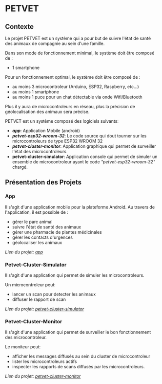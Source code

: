 # **PETVET**

## **Contexte**

Le projet PETVET est un système qui a pour but de suivre l'état de santé des animaux de compagnie au sein d'une famille.

Dans son mode de fonctionnement minimal, le système doit être composé de :

- 1 smartphone


Pour un fonctionnement optimal, le système doit être composé de :

- au moins 3 microcontroleur (Arduino, ESP32, Raspberry, etc...)
- au moins 1 smartphone
- au moins 1 puce pour un chat détectable via onde Wifi/Bluetooth

Plus il y aura de microcontroleurs en réseau, plus la précision de géolocalisation des animaux sera précise.

PETVET est un système composé des logiciels suivants:

- ***app***: Application Mobile (android)
- ***petvet-esp32-wroom-32***: Le code source qui dout tourner sur les microcontroleurs de type ESP32 WROOM 32
- ***petvet-cluster-monitor***: Application graphique qui permet de surveiller l'état des microcontroleurs
- **petvet-cluster-simulator**: Application console qui permet de simuler un ensemble de microcontroleur ayant le code *"petvet-esp32-wroom-32"* chargé.

## Présentation des Projets

### App

Il s'agit d'une application mobile pour la plateforme Android.
Au travers de l'application, il est possible de :
- gérer le parc animal
- suivre l'état de santé des animaux
- gérer une pharmacie de plantes médicinales
- gérer les contacts d'urgences
- géolocaliser les animaux

*Lien du projet: [app](./app/)*

### Petvet-Cluster-Simulator

Il s'agit d'une application qui permet de simuler les microcontroleurs.

Un microcontroleur peut:
- lancer un scan pour detecter les animaux
- diffuser le rapport de scan

*Lien du projet: [petvet-cluster-simulator](./petvet-cluster-simulator/)*

### Petvet-Cluster-Monitor

Il s'agit d'une application qui permet de surveiller le bon fonctionnement des microcontroleur.

Le moniteur peut:

- afficher les messages diffusés au sein du cluster de microcontroleur
- lister les microcontroleurs actifs
- inspecter les rapports de scans diffusés par les microcontroleurs.


*Lien du projet: [petvet-cluster-monitor](./petvet-cluster-monitor/)*